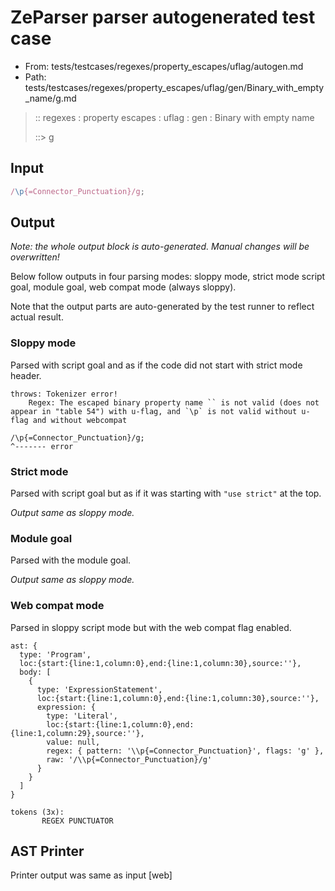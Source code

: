 # ZeParser parser autogenerated test case

- From: tests/testcases/regexes/property_escapes/uflag/autogen.md
- Path: tests/testcases/regexes/property_escapes/uflag/gen/Binary_with_empty_name/g.md

> :: regexes : property escapes : uflag : gen : Binary with empty name
>
> ::> g

## Input


`````js
/\p{=Connector_Punctuation}/g;
`````

## Output

_Note: the whole output block is auto-generated. Manual changes will be overwritten!_

Below follow outputs in four parsing modes: sloppy mode, strict mode script goal, module goal, web compat mode (always sloppy).

Note that the output parts are auto-generated by the test runner to reflect actual result.

### Sloppy mode

Parsed with script goal and as if the code did not start with strict mode header.

`````
throws: Tokenizer error!
    Regex: The escaped binary property name `` is not valid (does not appear in "table 54") with u-flag, and `\p` is not valid without u-flag and without webcompat

/\p{=Connector_Punctuation}/g;
^------- error
`````

### Strict mode

Parsed with script goal but as if it was starting with `"use strict"` at the top.

_Output same as sloppy mode._

### Module goal

Parsed with the module goal.

_Output same as sloppy mode._

### Web compat mode

Parsed in sloppy script mode but with the web compat flag enabled.

`````
ast: {
  type: 'Program',
  loc:{start:{line:1,column:0},end:{line:1,column:30},source:''},
  body: [
    {
      type: 'ExpressionStatement',
      loc:{start:{line:1,column:0},end:{line:1,column:30},source:''},
      expression: {
        type: 'Literal',
        loc:{start:{line:1,column:0},end:{line:1,column:29},source:''},
        value: null,
        regex: { pattern: '\\p{=Connector_Punctuation}', flags: 'g' },
        raw: '/\\p{=Connector_Punctuation}/g'
      }
    }
  ]
}

tokens (3x):
       REGEX PUNCTUATOR
`````


## AST Printer

Printer output was same as input [web]